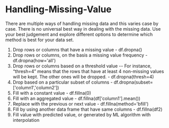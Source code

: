 # Handling-Missing-Value
There are multiple ways of handling missing data and this varies case by case. There is no universal best way in dealing with the missing data. Use your best judgement and explore different options to determine which method is best for your data set.

1. Drop rows or columns that have a missing value - df.dropna()
2. Drop rows or columns, on the basis a missing value frequency - df.dropna(how='all')
3. Drop rows or columns based on a threshold value -- For instance, “thresh=4” means that the rows that have at least 4 non-missing values will be kept. The other ones will be dropped. - df.dropna(thresh=4)
4. Drop based on a particular subset of columns  - df.dropna(subset=['column1','column2'])
5. Fill with a constant value - df.fillna(0)
6. Fill with an aggregated value - df.fillna(df['column1'].mean()) 
7. Replace with the previous or next value  - df.fillna(method='bfill')
8. Fill by using another data frame that have same columns  - df.fillna(df2) 
9. Fill value with predicted value, or generated by ML algorithm with interpolation
